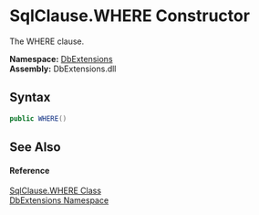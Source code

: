 SqlClause.WHERE Constructor
===========================
The WHERE clause.
  
**Namespace:** [DbExtensions][1]  
**Assembly:** DbExtensions.dll

Syntax
------

```csharp
public WHERE()
```


See Also
--------

#### Reference
[SqlClause.WHERE Class][2]  
[DbExtensions Namespace][1]  

[1]: ../README.md
[2]: README.md